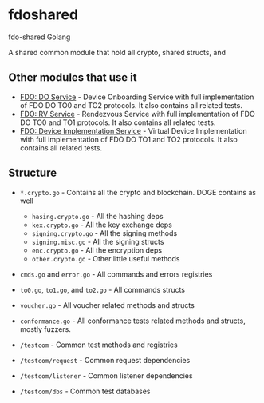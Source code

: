 # fdoshared
fdo-shared Golang

A shared common module that hold all crypto, shared structs, and 

## Other modules that use it
- [FDO: DO Service](https://github.com/fido-alliance/fdo-do) - Device Onboarding Service with full implementation of FDO DO TO0 and TO2 protocols. It also contains all related tests.
- [FDO: RV Service](https://github.com/fido-alliance/fdo-rv) - Rendezvous Service with full implementation of FDO DO TO0 and TO1 protocols. It also contains all related tests.
- [FDO: Device Implementation Service](https://github.com/fido-alliance/fdo-device-implementation) - Virtual Device Implementation with full implementation of FDO DO TO1 and TO2 protocols. It also contains all related tests.


## Structure


- `*.crypto.go` - Contains all the crypto and blockchain. DOGE contains as well
    - `hasing.crypto.go` - All the hashing deps
    - `kex.crypto.go` - All the key exchange deps
    - `signing.crypto.go` - All the signing methods 
    - `signing.misc.go` - All the signing structs 
    - `enc.crypto.go` - All the encryption deps
    - `other.crypto.go` - Other little useful methods


- `cmds.go` and `error.go` - All commands and errors registries
- `to0.go`, `to1.go`, and `to2.go` - All commands structs
- `voucher.go` - All voucher related methods and structs

- `conformance.go` - All conformance tests related methods and structs, mostly fuzzers.

- `/testcom` - Common test methods and registries
- `/testcom/request` - Common request dependencies
- `/testcom/listener` - Common listener dependencies
- `/testcom/dbs` - Common test databases

